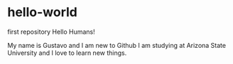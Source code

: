 # hello-world
first repository
Hello Humans! 

My name is Gustavo and I am new to Github
I am studying at Arizona State University and I love to learn new things. 
